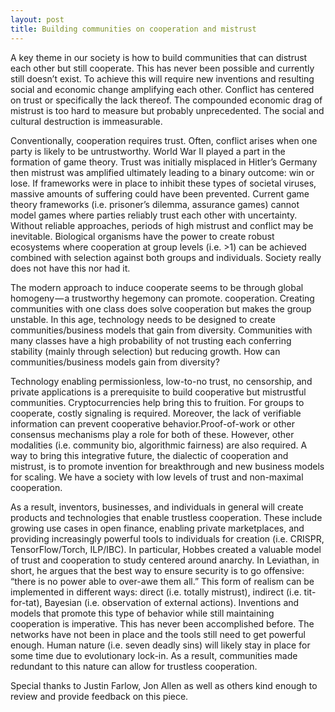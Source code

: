 ```yaml
---
layout: post
title: Building communities on cooperation and mistrust
---
```


A key theme in our society is how to build communities that can distrust each other but still cooperate. This has never been possible and currently still doesn’t exist. To achieve this will require new inventions and resulting social and economic change amplifying each other. Conflict has centered on trust or specifically the lack thereof. The compounded economic drag of mistrust is too hard to measure but probably unprecedented. The social and cultural destruction is immeasurable.

Conventionally, cooperation requires trust. Often, conflict arises when one party is likely to be untrustworthy. World War II played a part in the formation of game theory. Trust was initially misplaced in Hitler’s Germany then mistrust was amplified ultimately leading to a binary outcome: win or lose. If frameworks were in place to inhibit these types of societal viruses, massive amounts of suffering could have been prevented. Current game theory frameworks (i.e. prisoner’s dilemma, assurance games) cannot model games where parties reliably trust each other with uncertainty. Without reliable approaches, periods of high mistrust and conflict may be inevitable. Biological organisms have the power to create robust ecosystems where cooperation at group levels (i.e. >1) can be achieved combined with selection against both groups and individuals. Society really does not have this nor had it.

The modern approach to induce cooperate seems to be through global homogeny — a trustworthy hegemony can promote. cooperation. Creating communities with one class does solve cooperation but makes the group unstable. In this age, technology needs to be designed to create communities/business models that gain from diversity. Communities with many classes have a high probability of not trusting each conferring stability (mainly through selection) but reducing growth. How can communities/business models gain from diversity?

Technology enabling permissionless, low-to-no trust, no censorship, and private applications is a prerequisite to build cooperative but mistrustful communities. Cryptocurrencies help bring this to fruition. For groups to cooperate, costly signaling is required. Moreover, the lack of verifiable information can prevent cooperative behavior.Proof-of-work or other consensus mechanisms play a role for both of these. However, other modalities (i.e. community bio, algorithmic fairness) are also required. A way to bring this integrative future, the dialectic of cooperation and mistrust, is to promote invention for breakthrough and new business models for scaling. We have a society with low levels of trust and non-maximal cooperation.

As a result, inventors, businesses, and individuals in general will create products and technologies that enable trustless cooperation. These include growing use cases in open finance, enabling private marketplaces, and providing increasingly powerful tools to individuals for creation (i.e. CRISPR, TensorFlow/Torch, ILP/IBC). In particular, Hobbes created a valuable model of trust and cooperation to study centered around anarchy. In Leviathan, in short, he argues that the best way to ensure security is to go offensive: “there is no power able to over-awe them all.” This form of realism can be implemented in different ways: direct (i.e. totally mistrust), indirect (i.e. tit-for-tat), Bayesian (i.e. observation of external actions). Inventions and models that promote this type of behavior while still maintaining cooperation is imperative. This has never been accomplished before. The networks have not been in place and the tools still need to get powerful enough. Human nature (i.e. seven deadly sins) will likely stay in place for some time due to evolutionary lock-in. As a result, communities made redundant to this nature can allow for trustless cooperation.

Special thanks to Justin Farlow, Jon Allen as well as others kind enough to review and provide feedback on this piece.
